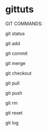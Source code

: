 # gittuts

GIT COMMANDS:

git status

git add

git commit

git merge

git checkout

git pull

git push

git rm

git reset

git log
